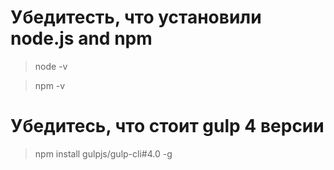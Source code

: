 # Убедитесть, что установили node.js and npm 

> node -v

> npm -v

# Убедитесь, что стоит gulp 4 версии

> npm install gulpjs/gulp-cli#4.0 -g

